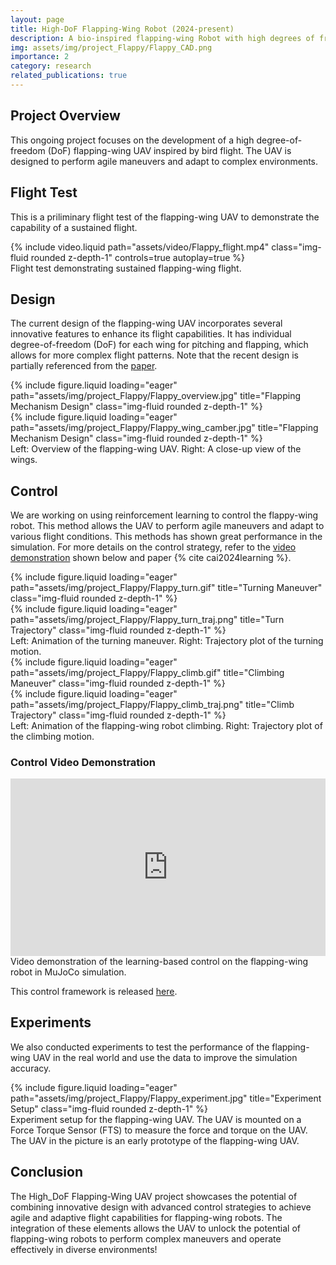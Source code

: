 ```yaml
---
layout: page
title: High-DoF Flapping-Wing Robot (2024-present)
description: A bio-inspired flapping-wing Robot with high degrees of freedom for agile flight. Leveraging learning-based control, the robot is designed to perform agile maneuvers and adapt to complex environments.
img: assets/img/project_Flappy/Flappy_CAD.png
importance: 2
category: research
related_publications: true
---
```


## Project Overview

This ongoing project focuses on the development of a high degree-of-freedom (DoF) flapping-wing UAV inspired by bird flight. The UAV is designed to perform agile maneuvers and adapt to complex environments. 

## Flight Test
This is a priliminary flight test of the flapping-wing UAV to demonstrate the capability of a sustained flight.

<div class="row mt-3">
    <div class="col-sm mt-3 mt-md-0">
        {% include video.liquid path="assets/video/Flappy_flight.mp4" class="img-fluid rounded z-depth-1" controls=true autoplay=true %}
    </div>
</div>
<div class="caption">
    Flight test demonstrating sustained flapping-wing flight.
</div>



## Design

The current design of the flapping-wing UAV incorporates several innovative features to enhance its flight capabilities. It has individual degree-of-freedom (DoF) for each wing for pitching and flapping, which allows for more complex flight patterns. Note that the recent design is partially referenced from the [paper](https://ieeexplore.ieee.org/abstract/document/9361053). 

<div class="row">
    <div class="col-sm mt-3 mt-md-0">
        {% include figure.liquid loading="eager" path="assets/img/project_Flappy/Flappy_overview.jpg" title="Flapping Mechanism Design" class="img-fluid rounded z-depth-1" %}
    </div>
    <div class="col-sm mt-3 mt-md-0">
        {% include figure.liquid loading="eager" path="assets/img/project_Flappy/Flappy_wing_camber.jpg" title="Flapping Mechanism Design" class="img-fluid rounded z-depth-1" %}
    </div> 
</div>
<div class="caption">
    Left: Overview of the flapping-wing UAV. Right: A close-up view of the wings.
</div>


## Control

We are working on using reinforcement learning to control the flappy-wing robot. This method allows the UAV to perform agile maneuvers and adapt to various flight conditions. This methods has shown great performance in the simulation. For more details on the control strategy, refer to the [video demonstration](https://www.youtube.com/watch?v=54Gcbvgfz7Q) shown below and paper {% cite cai2024learning %}.

<div class="row">
    <div class="col-sm mt-3 mt-md-0">
        {% include figure.liquid loading="eager" path="assets/img/project_Flappy/Flappy_turn.gif" title="Turning Maneuver" class="img-fluid rounded z-depth-1" %}
    </div>
    <div class="col-sm mt-3 mt-md-0">
        {% include figure.liquid loading="eager" path="assets/img/project_Flappy/Flappy_turn_traj.png" title="Turn Trajectory" class="img-fluid rounded z-depth-1" %}
    </div> 
</div>
<div class="caption">
    Left: Animation of the turning maneuver. Right: Trajectory plot of the turning motion.
</div>

<div class="row">
    <div class="col-sm mt-3 mt-md-0">
        {% include figure.liquid loading="eager" path="assets/img/project_Flappy/Flappy_climb.gif" title="Climbing Maneuver" class="img-fluid rounded z-depth-1" %}
    </div>
    <div class="col-sm mt-3 mt-md-0">
        {% include figure.liquid loading="eager" path="assets/img/project_Flappy/Flappy_climb_traj.png" title="Climb Trajectory" class="img-fluid rounded z-depth-1" %}
    </div> 
</div>
<div class="caption">
    Left: Animation of the flapping-wing robot climbing. Right: Trajectory plot of the climbing motion.
</div>

### Control Video Demonstration
<div class="row justify-content-sm-center">
    <div class="col-sm-10">
        <div style="position: relative; width: 100%; padding-bottom: 56.25%;">
            <iframe src="https://www.youtube.com/embed/54Gcbvgfz7Q" class="img-fluid rounded z-depth-1" style="position: absolute; top: 0; left: 0; width: 100%; height: 100%;" frameborder="0" allow="accelerometer; autoplay; clipboard-write; encrypted-media; gyroscope; picture-in-picture; web-share" allowfullscreen></iframe>
        </div>
    </div>
</div>

<div class="caption">
    Video demonstration of the learning-based control on the flapping-wing robot in MuJoCo simulation.
</div>

This control framework is released [here](https://arxiv.org/html/2411.15130v1).

## Experiments
We also conducted experiments to test the performance of the flapping-wing UAV in the real world and use the data to improve the simulation accuracy.

<div class="row">
    <div class="col-sm mt-3 mt-md-0">
        {% include figure.liquid loading="eager" path="assets/img/project_Flappy/Flappy_experiment.jpg" title="Experiment Setup" class="img-fluid rounded z-depth-1" %}
    </div>
</div>
<div class="caption">
    Experiment setup for the flapping-wing UAV. The UAV is mounted on a Force Torque Sensor (FTS) to measure the force and torque on the UAV. The UAV in the picture is an early prototype of the flapping-wing UAV.
</div>

## Conclusion

The High_DoF Flapping-Wing UAV project showcases the potential of combining innovative design with advanced control strategies to achieve agile and adaptive flight capabilities for flapping-wing robots. The integration of these elements allows the UAV to unlock the potential of flapping-wing robots to perform complex maneuvers and operate effectively in diverse environments!